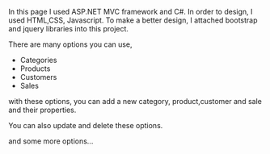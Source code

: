 In this page I used ASP.NET MVC framework and C#. In order to design, I used HTML,CSS, Javascript.
To make a better design, I attached bootstrap and jquery libraries into this project.

There are many options you can use,

- Categories 
- Products
- Customers
- Sales

with these options, you can add a new category, product,customer and sale and their properties.

You can also update and delete these options.

and some more options...
